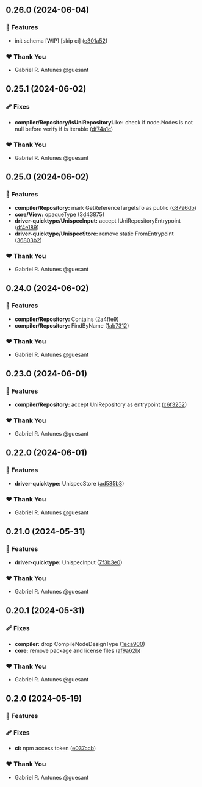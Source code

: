 ## 0.26.0 (2024-06-04)


### 🚀 Features

- init schema [WIP] [skip ci] ([e301a52](https://github.com/guesant/unispec/commit/e301a52))

### ❤️  Thank You

- Gabriel R. Antunes @guesant

## 0.25.1 (2024-06-02)


### 🩹 Fixes

- **compiler/Repository/IsUniRepositoryLike:** check if node.Nodes is not null before verify if is iterable ([df74a1c](https://github.com/guesant/unispec/commit/df74a1c))

### ❤️  Thank You

- Gabriel R. Antunes @guesant

## 0.25.0 (2024-06-02)


### 🚀 Features

- **compiler/Repository:** mark GetReferenceTargetsTo as public ([c8796db](https://github.com/guesant/unispec/commit/c8796db))
- **core/View:** opaqueType ([3d43875](https://github.com/guesant/unispec/commit/3d43875))
- **driver-quicktype/UnispecInput:** accept IUniRepositoryEntrypoint ([df4e189](https://github.com/guesant/unispec/commit/df4e189))
- **driver-quicktype/UnispecStore:** remove static FromEntrypoint ([36803b2](https://github.com/guesant/unispec/commit/36803b2))

### ❤️  Thank You

- Gabriel R. Antunes @guesant

## 0.24.0 (2024-06-02)


### 🚀 Features

- **compiler/Repository:** Contains ([2a4ffe9](https://github.com/guesant/unispec/commit/2a4ffe9))
- **compiler/Repository:** FindByName ([1ab7312](https://github.com/guesant/unispec/commit/1ab7312))

### ❤️  Thank You

- Gabriel R. Antunes @guesant

## 0.23.0 (2024-06-01)


### 🚀 Features

- **compiler/Repository:** accept UniRepository as entrypoint ([c6f3252](https://github.com/guesant/unispec/commit/c6f3252))

### ❤️  Thank You

- Gabriel R. Antunes @guesant

## 0.22.0 (2024-06-01)


### 🚀 Features

- **driver-quicktype:** UnispecStore ([ad535b3](https://github.com/guesant/unispec/commit/ad535b3))

### ❤️  Thank You

- Gabriel R. Antunes @guesant

## 0.21.0 (2024-05-31)


### 🚀 Features

- **driver-quicktype:** UnispecInput ([7f3b3e0](https://github.com/guesant/unispec/commit/7f3b3e0))

### ❤️  Thank You

- Gabriel R. Antunes @guesant

## 0.20.1 (2024-05-31)


### 🩹 Fixes

- **compiler:** drop CompileNodeDesignType ([1eca900](https://github.com/guesant/unispec/commit/1eca900))
- **core:** remove package and license files ([af9a62b](https://github.com/guesant/unispec/commit/af9a62b))

### ❤️  Thank You

- Gabriel R. Antunes @guesant

## 0.2.0 (2024-05-19)

### 🚀 Features

### 🩹 Fixes

- **ci:** npm access token ([e037ccb](https://github.com/guesant/unispec/commit/e037ccb))

### ❤️ Thank You

- Gabriel R. Antunes @guesant
